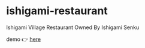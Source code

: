 # ishigami-restaurant
Ishigami Village Restaurant Owned By Ishigami Senku

demo 👉 [here](https://shisunlel.github.io/ishigami-restaurant/)
